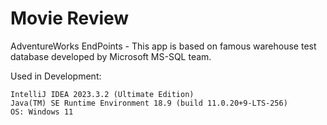 # Movie Review
AdventureWorks EndPoints - This app is based on famous warehouse test database developed by Microsoft MS-SQL team.

Used in Development: 


    IntelliJ IDEA 2023.3.2 (Ultimate Edition)
    Java(TM) SE Runtime Environment 18.9 (build 11.0.20+9-LTS-256)
    OS: Windows 11 
 


